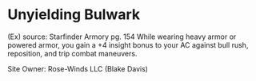 # Unyielding Bulwark 
(Ex)
source: Starfinder Armory pg. 154
While wearing heavy armor or powered armor, you gain a +4 insight bonus to your AC against bull rush, reposition, and trip combat maneuvers.

Site Owner: Rose-Winds LLC (Blake Davis)